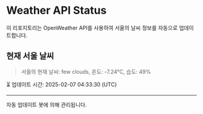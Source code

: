 
# Weather API Status

이 리포지토리는 OpenWeather API를 사용하여 서울의 날씨 정보를 자동으로 업데이트합니다.

## 현재 서울 날씨
> 서울의 현재 날씨: few clouds, 온도: -7.24°C, 습도: 49%

⏳ 업데이트 시간: 2025-02-07 04:33:30 (UTC)

---
자동 업데이트 봇에 의해 관리됩니다.
